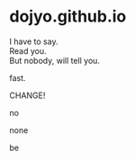# dojyo.github.io

I have to say.  
Read you.  
But nobody, will tell you.  

fast.

CHANGE!



no

none


be


